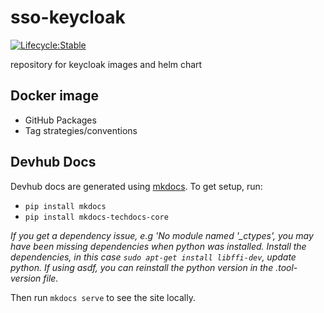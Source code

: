 # sso-keycloak

[![Lifecycle:Stable](https://img.shields.io/badge/Lifecycle-Stable-97ca00)](./)

repository for keycloak images and helm chart

## Docker image

- GitHub Packages
- Tag strategies/conventions

## Devhub Docs

Devhub docs are generated using [mkdocs](https://www.mkdocs.org/getting-started/). To get setup, run:
- `pip install mkdocs`
- `pip install mkdocs-techdocs-core`

_If you get a dependency issue, e.g 'No module named '\_ctypes', you may have been missing dependencies when python was installed. Install the dependencies, in this case `sudo apt-get install libffi-dev`, update python. If using asdf, you can reinstall the python version in the .tool-version file._

Then run `mkdocs serve` to see the site locally.
